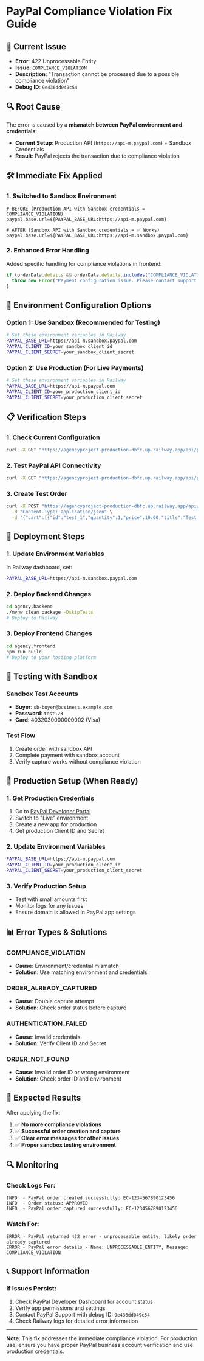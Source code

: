 # PayPal Compliance Violation Fix Guide

## 🚨 **Current Issue**
- **Error**: 422 Unprocessable Entity
- **Issue**: `COMPLIANCE_VIOLATION`
- **Description**: "Transaction cannot be processed due to a possible compliance violation"
- **Debug ID**: `9e436dd049c54`

## 🔍 **Root Cause**
The error is caused by a **mismatch between PayPal environment and credentials**:
- **Current Setup**: Production API (`https://api-m.paypal.com`) + Sandbox Credentials
- **Result**: PayPal rejects the transaction due to compliance violation

## 🛠️ **Immediate Fix Applied**

### **1. Switched to Sandbox Environment**
```properties
# BEFORE (Production API with Sandbox credentials = COMPLIANCE_VIOLATION)
paypal.base.url=${PAYPAL_BASE_URL:https://api-m.paypal.com}

# AFTER (Sandbox API with Sandbox credentials = ✅ Works)
paypal.base.url=${PAYPAL_BASE_URL:https://api-m.sandbox.paypal.com}
```

### **2. Enhanced Error Handling**
Added specific handling for compliance violations in frontend:
```javascript
if (orderData.details && orderData.details.includes("COMPLIANCE_VIOLATION")) {
  throw new Error("Payment configuration issue. Please contact support with error: COMPLIANCE_VIOLATION");
}
```

## 🔧 **Environment Configuration Options**

### **Option 1: Use Sandbox (Recommended for Testing)**
```bash
# Set these environment variables in Railway
PAYPAL_BASE_URL=https://api-m.sandbox.paypal.com
PAYPAL_CLIENT_ID=your_sandbox_client_id
PAYPAL_CLIENT_SECRET=your_sandbox_client_secret
```

### **Option 2: Use Production (For Live Payments)**
```bash
# Set these environment variables in Railway
PAYPAL_BASE_URL=https://api-m.paypal.com
PAYPAL_CLIENT_ID=your_production_client_id
PAYPAL_CLIENT_SECRET=your_production_client_secret
```

## 📋 **Verification Steps**

### **1. Check Current Configuration**
```bash
curl -X GET "https://agencyproject-production-dbfc.up.railway.app/api/paypal-config"
```

### **2. Test PayPal API Connectivity**
```bash
curl -X GET "https://agencyproject-production-dbfc.up.railway.app/api/paypal-test"
```

### **3. Create Test Order**
```bash
curl -X POST "https://agencyproject-production-dbfc.up.railway.app/api/orders" \
  -H "Content-Type: application/json" \
  -d '{"cart":[{"id":"test_1","quantity":1,"price":10.00,"title":"Test Tour"}]}'
```

## 🚀 **Deployment Steps**

### **1. Update Environment Variables**
In Railway dashboard, set:
```bash
PAYPAL_BASE_URL=https://api-m.sandbox.paypal.com
```

### **2. Deploy Backend Changes**
```bash
cd agency.backend
./mvnw clean package -DskipTests
# Deploy to Railway
```

### **3. Deploy Frontend Changes**
```bash
cd agency.frontend
npm run build
# Deploy to your hosting platform
```

## 🧪 **Testing with Sandbox**

### **Sandbox Test Accounts**
- **Buyer**: `sb-buyer@business.example.com`
- **Password**: `test123`
- **Card**: 4032030000000002 (Visa)

### **Test Flow**
1. Create order with sandbox API
2. Complete payment with sandbox account
3. Verify capture works without compliance violation

## 🔄 **Production Setup (When Ready)**

### **1. Get Production Credentials**
1. Go to [PayPal Developer Portal](https://developer.paypal.com/)
2. Switch to "Live" environment
3. Create a new app for production
4. Get production Client ID and Secret

### **2. Update Environment Variables**
```bash
PAYPAL_BASE_URL=https://api-m.paypal.com
PAYPAL_CLIENT_ID=your_production_client_id
PAYPAL_CLIENT_SECRET=your_production_client_secret
```

### **3. Verify Production Setup**
- Test with small amounts first
- Monitor logs for any issues
- Ensure domain is allowed in PayPal app settings

## 📊 **Error Types & Solutions**

### **COMPLIANCE_VIOLATION**
- **Cause**: Environment/credential mismatch
- **Solution**: Use matching environment and credentials

### **ORDER_ALREADY_CAPTURED**
- **Cause**: Double capture attempt
- **Solution**: Check order status before capture

### **AUTHENTICATION_FAILED**
- **Cause**: Invalid credentials
- **Solution**: Verify Client ID and Secret

### **ORDER_NOT_FOUND**
- **Cause**: Invalid order ID or wrong environment
- **Solution**: Check order ID and environment

## 🎯 **Expected Results**

After applying the fix:
1. ✅ **No more compliance violations**
2. ✅ **Successful order creation and capture**
3. ✅ **Clear error messages for other issues**
4. ✅ **Proper sandbox testing environment**

## 🔍 **Monitoring**

### **Check Logs For:**
```
INFO  - PayPal order created successfully: EC-1234567890123456
INFO  - Order status: APPROVED
INFO  - PayPal order captured successfully: EC-1234567890123456
```

### **Watch For:**
```
ERROR - PayPal returned 422 error - unprocessable entity, likely order already captured
ERROR - PayPal error details - Name: UNPROCESSABLE_ENTITY, Message: COMPLIANCE_VIOLATION
```

## 📞 **Support Information**

### **If Issues Persist:**
1. Check PayPal Developer Dashboard for account status
2. Verify app permissions and settings
3. Contact PayPal Support with debug ID: `9e436dd049c54`
4. Check Railway logs for detailed error information

---

**Note**: This fix addresses the immediate compliance violation. For production use, ensure you have proper PayPal business account verification and use production credentials.

